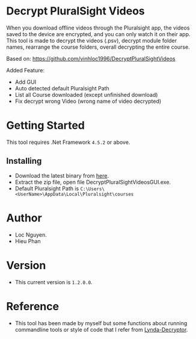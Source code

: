 # Decrypt PluralSight Videos
When you download offline videos through the Pluralsight app, the videos saved to the device are encrypted, and you can only watch it on their app.
This tool is made to decrypt the videos (.psv), decrypt module folder names, rearrange the course folders, overall decrypting the entire course.

Based on: https://github.com/vinhloc1996/DecryptPluralSightVideos

Added Feature:
+ Add GUI
+ Auto detected default Pluralsight Path
+ List all Course downloaded (except unfinished download)
+ Fix decrypt wrong Video (wrong name of video decrypted)

# Getting Started
This tool requires .Net Framework `4.5.2` or above.

## Installing
* Download the latest binary from [here](https://github.com/mrvogiacu/Decrypt-PluralSight-Videos-GUI/releases/latest).
* Extract the zip file, open file DecryptPluralSightVideosGUI.exe.
* Default Pluralsight Path is `C:\Users\<UserName>\AppData\Local\Pluralsight\courses`

# Author
- Loc Nguyen.
- Hieu Phan

# Version
- This current version is `1.2.0.0`.

# Reference
- This tool has been made by myself but some functions about running commandline tools or style of code that I refer from [Lynda-Decryptor](https://github.com/h4ck-rOOt/Lynda-Decryptor).
